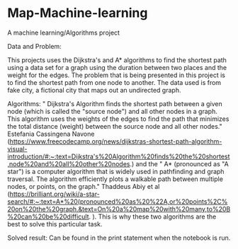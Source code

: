 # Map-Machine-learning
A machine learning/Algorithms project

Data and Problem:

This projects uses the Dijkstra's and A* algorithms to find the shortest path using a data set for a graph
using the duration between two places and the weight for the edges. The problem that is being presented in this project is to find the shortest path from one node to another. The data used is from fake city, a fictional city that maps out an undirected graph. 

Algorithms:
" Dijkstra's Algorithm finds the shortest path between a given node (which is called the "source node") and all other nodes in a graph. This algorithm uses the weights of the edges to find the path that minimizes the total distance (weight) between the source node and all other nodes." Estefania Cassingena Navone (https://www.freecodecamp.org/news/dijkstras-shortest-path-algorithm-visual-introduction/#:~:text=Dijkstra's%20Algorithm%20finds%20the%20shortest,node%20and%20all%20other%20nodes.) and the " A* (pronounced as "A star") is a computer algorithm that is widely used in pathfinding and graph traversal. The algorithm efficiently plots a walkable path between multiple nodes, or points, on the graph." Thaddeus Abiy et al (https://brilliant.org/wiki/a-star-search/#:~:text=A*%20(pronounced%20as%20%22A,or%20points%2C%20on%20the%20graph.&text=On%20a%20map%20with%20many,to%20B%20can%20be%20difficult. ). This is why these two algorithms are the best to solve this particular task.

Solved result:
Can be found in the print statement when the notebook is run.